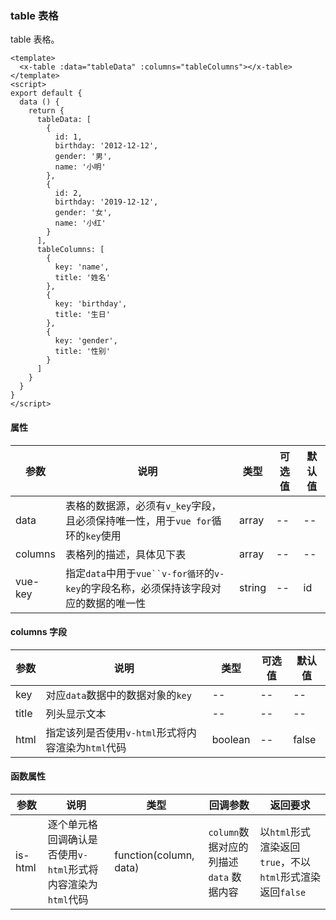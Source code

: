 ### table 表格
table 表格。

```vue
<template>
  <x-table :data="tableData" :columns="tableColumns"></x-table>
</template>
<script>
export default {
  data () {
    return {
      tableData: [
        {
          id: 1,
          birthday: '2012-12-12',
          gender: '男',
          name: '小明'
        },
        {
          id: 2,
          birthday: '2019-12-12',
          gender: '女',
          name: '小红'
        }
      ],
      tableColumns: [
        {
          key: 'name',
          title: '姓名'
        },
        {
          key: 'birthday',
          title: '生日'
        },
        {
          key: 'gender',
          title: '性别'
        }
      ]
    }
  }
}
</script>
```

#### 属性
| 参数      | 说明    | 类型      | 可选值       | 默认值   |
|---------- |-------- |---------- |-------------  |-------- |
| data  | 表格的数据源，必须有`v_key`字段，且必须保持唯一性，用于`vue for`循环的`key`使用 | array  |   -- |    --     |
| columns  | 表格列的描述，具体见下表 | array  |   -- |    --     |
| vue-key  | 指定`data`中用于`vue``v-for循环`的`v-key`的字段名称，必须保持该字段对应的数据的唯一性 | string  |   -- |    id     |

#### columns 字段
| 参数      | 说明    | 类型      | 可选值       | 默认值   |
|---------- |-------- |---------- |-------------  |-------- |
| key  | 对应`data`数据中的数据对象的`key` |  --  |   -- |    --     |
| title  | 列头显示文本 | --  |   -- |    --     |
| html  | 指定该列是否使用`v-html`形式将内容渲染为`html`代码 | boolean  |   -- |    false     |

#### 函数属性
| 参数      | 说明    | 类型      | 回调参数  | 返回要求  |
|---------- |-------- |---------- |-------- | -------- | 
| is-html     | 逐个单元格回调确认是否使用`v-html`形式将内容渲染为`html`代码 |  function(column, data) | `column`数据对应的列描述</br>`data` 数据内容  | 以`html`形式渲染返回`true`，不以`html`形式渲染返回`false` | 

